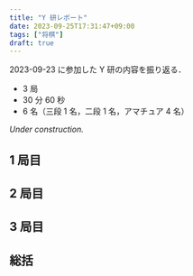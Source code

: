 ```yaml
---
title: "Y 研レポート"
date: 2023-09-25T17:31:47+09:00
tags: ["将棋"]
draft: true
---
```


2023-09-23 に参加した Y 研の内容を振り返る．

- 3 局
- 30 分 60 秒
- 6 名（三段 1 名，二段 1 名，アマチュア 4 名）

*Under construction.*

## 1 局目
## 2 局目
## 3 局目
## 総括

